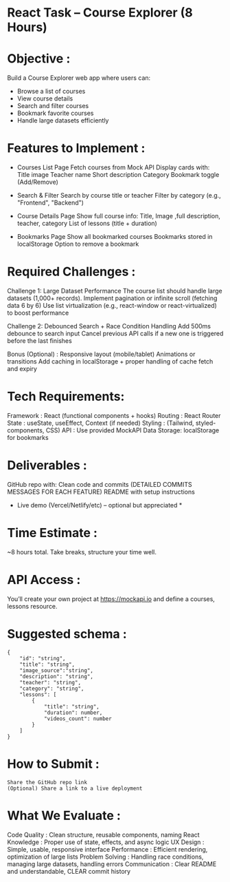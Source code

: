 # React Task – Course Explorer (8 Hours)

# Objective :

Build a Course Explorer web app where users can:

-   Browse a list of courses
-   View course details
-   Search and filter courses
-   Bookmark favorite courses
-   Handle large datasets efficiently

# Features to Implement :

-   Courses List Page
    Fetch courses from Mock API
    Display cards with:
    Title
    image
    Teacher name
    Short description
    Category
    Bookmark toggle (Add/Remove)

-   Search & Filter
    Search by course title or teacher
    Filter by category (e.g., "Frontend", "Backend")

-   Course Details Page
    Show full course info:
    Title, Image ,full description, teacher, category
    List of lessons (title + duration)

-   Bookmarks Page
    Show all bookmarked courses
    Bookmarks stored in localStorage
    Option to remove a bookmark

# Required Challenges :

Challenge 1: Large Dataset Performance
The course list should handle large datasets (1,000+ records).
Implement pagination or infinite scroll (fetching data 6 by 6)
Use list virtualization (e.g., react-window or react-virtualized) to boost performance

Challenge 2: Debounced Search + Race Condition Handling
Add 500ms debounce to search input
Cancel previous API calls if a new one is triggered before the last finishes

Bonus (Optional) :
Responsive layout (mobile/tablet)
Animations or transitions
Add caching in localStorage + proper handling of cache fetch and expiry

# Tech Requirements:

Framework : React (functional components + hooks)
Routing : React Router
State : useState, useEffect, Context (if needed)
Styling : (Tailwind, styled-components, CSS)
API : Use provided MockAPI
Data Storage: localStorage for bookmarks

# Deliverables :

GitHub repo with:
Clean code and commits (DETAILED COMMITS MESSAGES FOR EACH FEATURE)
README with setup instructions

-   Live demo (Vercel/Netlify/etc) – optional but appreciated \*

# Time Estimate :

~8 hours total. Take breaks, structure your time well.

# API Access :

You’ll create your own project at https://mockapi.io and define a courses, lessons resource.

# Suggested schema :

    {
        "id": "string",
        "title": "string",
        "image_source":"string",
        "description": "string",
        "teacher": "string",
        "category": "string",
        "lessons": [
            {
                "title": "string",
                "duration": number,
                "videos_count": number
            }
        ]
    }

# How to Submit :

    Share the GitHub repo link
    (Optional) Share a link to a live deployment

# What We Evaluate :

Code Quality : Clean structure, reusable components, naming
React Knowledge : Proper use of state, effects, and async logic
UX Design : Simple, usable, responsive interface
Performance : Efficient rendering, optimization of large lists
Problem Solving : Handling race conditions, managing large datasets, handling errors
Communication : Clear README and understandable, CLEAR commit history
